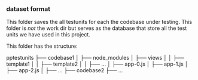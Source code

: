 ### dataset format

This folder saves the all testunits for each the codebase under testing.
This folder is *not* the work dir but serves as the database that store all the test units we have used in this project.

This folder has the structure:

pptestunits
├── codebase1
│   ├── node_modules
│   ├── views
│   │   ├── template1
│   │   ├── template2
│   │   ├── ...
│   ├── app-0.js
│   ├── app-1.js
│   ├── app-2.js
│   ├── ...
├── codebase2
├── ...
